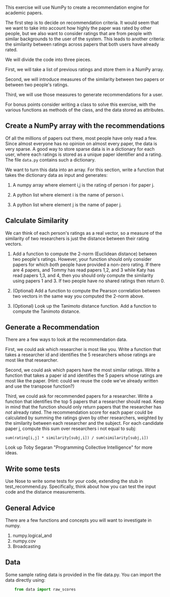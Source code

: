 This exercise will use NumPy to create a recommendation engine for
academic papers.

The first step is to decide on recommendation criteria. It would seem
that we want to take into account how highly the paper was rated by
other people, but we also want to consider ratings that are from people
with similar backgrounds to the user of the system. This leads to
another criteria: the similarity between ratings across papers that both
users have already rated.

We will divide the code into three pieces.

First, we will take a list of previous ratings and store them in a NumPy
array.

Second, we will introduce measures of the similarity between two
papers or between two people's ratings.

Third, we will use those measures to generate recommendations for a
user.

For bonus points consider writing a class to solve this exercise, with
the various functions as methods of the class, and the data stored as
attributes.


Create a NumPy array with the recommendations
---------------------------------------------

Of all the millions of papers out there, most people have only read a
few. Since almost everyone has no opinion on almost every paper, the
data is very sparse. A good way to store sparse data is in a dictionary
for each user, where each ratings is stored as a unique paper identifier
and a rating. The file `data.py` contains such a dictionary.

We want to turn this data into an array. For this section, write a function
that takes the dictionary data as input and generates:

1.  A numpy array where element i,j is the rating of person i for paper
    j.

2.  A python list where element i is the name of person i.

3.  A python list where element j is the name of paper j.

Calculate Similarity
--------------------

We can think of each person's ratings as a real vector, so a measure of
the similarity of two researchers is just the distance between their
rating vectors.

1. Add a function to compute the 2-norm (Euclidean distance) between two people's
   ratings. However, your function should only consider papers for which *both*
   people have provided a non-zero rating. If there are 4 papers, and Tommy has
   read papers 1,2, and 3 while Katy has read papers 1,3, and 4, then you should
   only compute the similarity using papers 1 and 3. If two people have no
   shared ratings then return 0.

2. (Optional) Add a function to compute the Pearson correlation between two
   vectors in the same way you computed the 2-norm above.

3. (Optional) Look up the Tanimoto distance function. Add a function to
   compute the Tanimoto distance.

Generate a Recommendation
-------------------------

There are a few ways to look at the recommendation data.

First, we could ask which researcher is most like you. Write a function
that takes a researcher id and identifies the 5 researchers whose
ratings are most like that researcher.

Second, we could ask which papers have the most similar ratings. Write a
function that takes a paper id and identifies the 5 papers whose ratings
are most like the paper. (Hint: could we reuse the code we've already
written and use the transpose function?)

Third, we could ask for recommended papers for a researcher. Write a
function that identifies the top 5 papers that a researcher should
read.  Keep in mind that the function should only return papers that
the researcher has *not* already rated. The recommendation score for
each paper could be calculated by summing the ratings given by other
researchers, weighted by the similarity between each researcher and
the subject. For each candidate paper j, compute this sum over
researchers i not equal to subj:

    sum(rating[i,j] * similarity[subj,i]) / sum(similarity[subj,i])

Look up Toby Segaran "Programming Collective Intelligence" for more
ideas.


Write some tests
----------------

Use Nose to write some tests for your code, extending the stub in
test_recommend.py. Specifically, think about how you can test the
input code and the distance measurements.

General Advice
--------------

There are a few functions and concepts you will want to investigate in numpy.

1. numpy.logical\_and
2. numpy.cov
3. Broadcasting

Data
----

Some sample rating data is provided in the file data.py.  You can import
the data directly using:

```python
    from data import raw_scores
```
